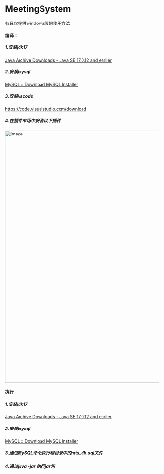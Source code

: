 # MeetingSystem
有且仅提供windows段的使用方法

#### **编译：**

##### 1.安装jdk17

[Java Archive Downloads - Java SE 17.0.12 and earlier](https://www.oracle.com/java/technologies/javase/jdk17-archive-downloads.html)

##### 2.安装mysql

[MySQL :: Download MySQL Installer](https://dev.mysql.com/downloads/windows/installer/8.0.html)

##### 3.安装vscode

https://code.visualstudio.com/download

##### 4.在插件市场中安装以下插件

<img width="825" height="824" alt="image" src="https://github.com/user-attachments/assets/ba3946a7-8173-4544-b53e-107d2e42ff73" />



#### **执行**

##### 1.安装jdk17

[Java Archive Downloads - Java SE 17.0.12 and earlier](https://www.oracle.com/java/technologies/javase/jdk17-archive-downloads.html)

##### 2.安装mysql

[MySQL :: Download MySQL Installer](https://dev.mysql.com/downloads/windows/installer/8.0.html)

##### 3.通过MySQL命令执行根目录中的mts_db.sql文件

##### 4.通过java -jar 执行jar包
